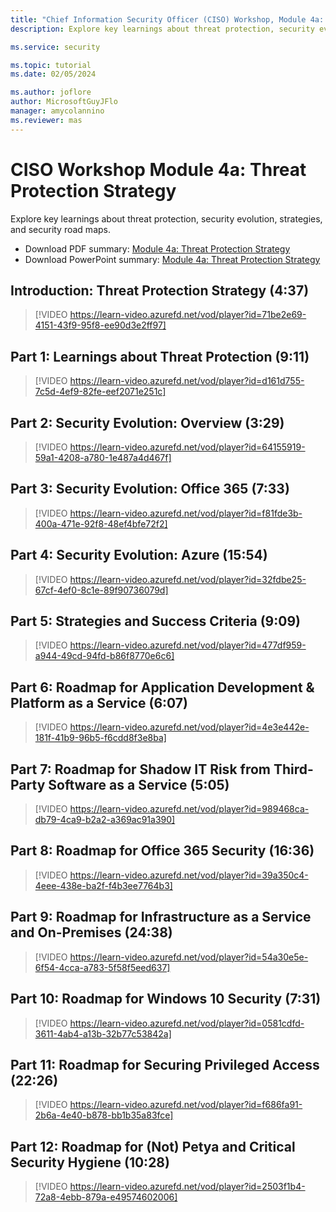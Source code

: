 ```yaml
---
title: "Chief Information Security Officer (CISO) Workshop, Module 4a: Threat Protection Strategy"
description: Explore key learnings about threat protection, security evolution, strategies, and security road maps.

ms.service: security

ms.topic: tutorial
ms.date: 02/05/2024

ms.author: joflore
author: MicrosoftGuyJFlo
manager: amycolannino
ms.reviewer: mas
---
```


# CISO Workshop Module 4a: Threat Protection Strategy

Explore key learnings about threat protection, security evolution, strategies, and security road maps.

- Download PDF summary: [Module 4a: Threat Protection Strategy](https://download.microsoft.com/download/e/0/3/e037fdcb-67f8-43f7-b137-36ffed7e317c/ciso-workshop-4a-threat-protection.pdf)
- Download PowerPoint summary: [Module 4a: Threat Protection Strategy](https://download.microsoft.com/download/e/0/3/e037fdcb-67f8-43f7-b137-36ffed7e317c/ciso-workshop-4a-threat-protection.pptx)

## Introduction: Threat Protection Strategy (4:37)

> [!VIDEO https://learn-video.azurefd.net/vod/player?id=71be2e69-4151-43f9-95f8-ee90d3e2ff97]

## Part 1: Learnings about Threat Protection (9:11)

> [!VIDEO https://learn-video.azurefd.net/vod/player?id=d161d755-7c5d-4ef9-82fe-eef2071e251c]

## Part 2: Security Evolution: Overview (3:29)

> [!VIDEO https://learn-video.azurefd.net/vod/player?id=64155919-59a1-4208-a780-1e487a4d467f]

## Part 3: Security Evolution: Office 365 (7:33)

> [!VIDEO https://learn-video.azurefd.net/vod/player?id=f81fde3b-400a-471e-92f8-48ef4bfe72f2]

## Part 4: Security Evolution: Azure (15:54)

> [!VIDEO https://learn-video.azurefd.net/vod/player?id=32fdbe25-67cf-4ef0-8c1e-89f90736079d]

## Part 5: Strategies and Success Criteria (9:09)

> [!VIDEO https://learn-video.azurefd.net/vod/player?id=477df959-a944-49cd-94fd-b86f8770e6c6]

## Part 6: Roadmap for Application Development & Platform as a Service (6:07)

> [!VIDEO https://learn-video.azurefd.net/vod/player?id=4e3e442e-181f-41b9-96b5-f6cdd8f3e8ba]

## Part 7: Roadmap for Shadow IT Risk from Third-Party Software as a Service (5:05)

> [!VIDEO https://learn-video.azurefd.net/vod/player?id=989468ca-db79-4ca9-b2a2-a369ac91a390]

## Part 8: Roadmap for Office 365 Security (16:36)

> [!VIDEO https://learn-video.azurefd.net/vod/player?id=39a350c4-4eee-438e-ba2f-f4b3ee7764b3]

## Part 9: Roadmap for Infrastructure as a Service and On-Premises (24:38)

> [!VIDEO https://learn-video.azurefd.net/vod/player?id=54a30e5e-6f54-4cca-a783-5f58f5eed637]

## Part 10: Roadmap for Windows 10 Security (7:31)

> [!VIDEO https://learn-video.azurefd.net/vod/player?id=0581cdfd-3611-4ab4-a13b-32b77c53842a]

## Part 11: Roadmap for Securing Privileged Access (22:26)

> [!VIDEO https://learn-video.azurefd.net/vod/player?id=f686fa91-2b6a-4e40-b878-bb1b35a83fce]

## Part 12: Roadmap for (Not) Petya and Critical Security Hygiene (10:28)

> [!VIDEO https://learn-video.azurefd.net/vod/player?id=2503f1b4-72a8-4ebb-879a-e49574602006]
